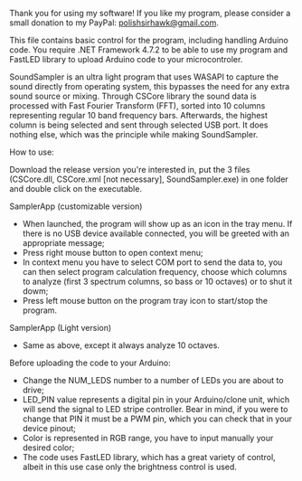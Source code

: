 Thank you for using my software! If you like my program, please consider a small donation to my PayPal: polishsirhawk@gmail.com.

This file contains basic control for the program, including handling Arduino code. You require .NET Framework 4.7.2 to be able to use my program
and FastLED library to upload Arduino code to your microcontroler.

SoundSampler is an ultra light program that uses WASAPI to capture the sound directly from operating system, this bypasses the need for any 
extra sound source or mixing. Through CSCore library the sound data is processed with Fast Fourier Transform (FFT), sorted into 10 columns 
representing regular 10 band frequency bars. Afterwards, the highest column is being selected and sent through selected USB port. It does 
nothing else, which was the principle while making SoundSampler.

How to use:

Download the release version you're interested in, put the 3 files (CSCore.dll, CSCore.xml [not necessary], SoundSampler.exe) in one folder and double click on the executable.

SamplerApp (customizable version)
- When launched, the program will show up as an icon in the tray menu. If there is no USB device available connected, you will be greeted with an appropriate message;
- Press right mouse button to open context menu;
- In context menu you have to select COM port to send the data to, you can then select program calculation frequency, choose which columns to analyze (first 3 spectrum columns, so bass or 10 octaves) or to shut it dowm;
- Press left mouse button on the program tray icon to start/stop the program.

SamplerApp (Light version)
- Same as above, except it always analyze 10 octaves.

Before uploading the code to your Arduino:
- Change the NUM_LEDS number to a number of LEDs you are about to drive;
- LED_PIN value represents a digital pin in your Arduino/clone unit, which will send the signal to LED stripe controller. Bear in mind,
if you were to change that PIN it must be a PWM pin, which you can check that in your device pinout;
- Color is represented in RGB range, you have to input manually your desired color;
- The code uses FastLED library, which has a great variety of control, albeit in this use case only the brightness control is used.
